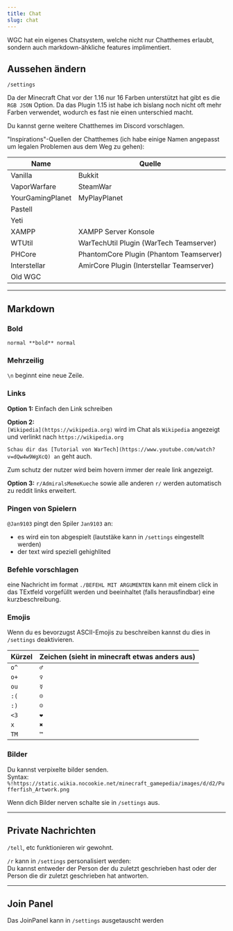 ```yaml
---
title: Chat
slug: chat
---
```


WGC hat ein eigenes Chatsystem, welche nicht nur Chatthemes erlaubt,
sondern auch markdown-ähkliche features implimentiert.

## Aussehen ändern

`/settings`

Da der Minecraft Chat vor der 1.16 nur 16 Farben unterstützt hat gibt es die
`RGB JSON` Option. Da das Plugin 1.15 ist habe ich bislang noch nicht oft mehr
Farben verwendet, wodurch es fast nie einen unterschied macht.

Du kannst gerne weitere Chatthemes im Discord vorschlagen.

"Inspirations"-Quellen der Chatthemes (ich habe einige Namen angepasst
um legalen Problemen aus dem Weg zu gehen):

Name           | Quelle
-------------- | ------
Vanilla        | Bukkit
VaporWarfare   | SteamWar
YourGamingPlanet|MyPlayPlanet
Pastell        |
Yeti           |
XAMPP          | XAMPP Server Konsole
WTUtil         | WarTechUtil Plugin (WarTech Teamserver)
PHCore         | PhantomCore Plugin (Phantom Teamserver)
Interstellar   | AmirCore Plugin (Interstellar Teamserver)
Old WGC        |

---

## Markdown

### Bold

`normal **bold** normal`

### Mehrzeilig

`\n` beginnt eine neue Zeile.

### Links

**Option 1:** Einfach den Link schreiben

**Option 2:**  
`[Wikipedia](https://wikipedia.org)` wird im Chat als `Wikipedia` angezeigt und verlinkt nach `https://wikipedia.org`  

`Schau dir das [Tutorial von WarTech](https://www.youtube.com/watch?v=dQw4w9WgXcQ) an` geht auch.

Zum schutz der nutzer wird beim hovern immer der reale link angezeigt.

**Option 3:** `r/AdmiralsMemeKueche` sowie alle anderen `r/` werden automatisch zu reddit links erweitert.

### Pingen von Spielern

`@Jan9103` pingt den Spiler `Jan9103` an:
- es wird ein ton abgespielt (lautstäke kann in `/settings` eingestellt werden)
- der text wird speziell gehighlited

### Befehle vorschlagen

eine Nachricht im format `./BEFEHL MIT ARGUMENTEN` kann mit einem click in das TExtfeld vorgefüllt werden und
beeinhaltet (falls herausfindbar) eine kurzbeschreibung.

### Emojis

Wenn du es bevorzugst ASCII-Emojis zu beschreiben kannst du dies in `/settings` deaktivieren.

Kürzel | Zeichen (sieht in minecraft etwas anders aus)
------ | ---------------------------------------------
`o^`   | `♂`
`o+`   | `♀`
`ou`   | `☿`
`:(`   | `☹`
`:)`   | `☺`
`<3`   | `❤`
`x`    | `✖`
`TM`   | `™`

### Bilder

Du kannst verpixelte bilder senden.  
Syntax: `%!https://static.wikia.nocookie.net/minecraft_gamepedia/images/d/d2/Pufferfish_Artwork.png`

Wenn dich Bilder nerven schalte sie in `/settings` aus.

---

## Private Nachrichten

`/tell`, etc funktionieren wir gewohnt.

`/r` kann in `/settings` personalisiert werden:  
Du kannst entweder der Person der du zuletzt geschrieben hast oder der Person die dir zuletzt geschrieben hat antworten.

---

## Join Panel

Das JoinPanel kann in `/settings` ausgetauscht werden


